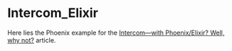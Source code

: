 # Intercom_Elixir

Here lies the Phoenix example for the [Intercom—with Phoenix/Elixir? Well, why not?](https://medium.com/nuu-engineering/intercom-with-phoenix-elixir-why-not-7936bf314a36) article.
